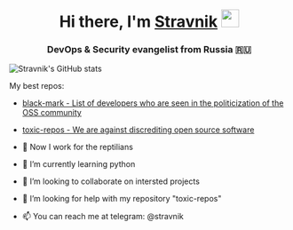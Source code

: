 <h1 align="center">Hi there, I'm <a href="https://stravnik.ru/?utm_source=github&utm_medium=profile&utm_campaign=md" target="_blank">Stravnik</a> 
<img src="https://github.com/blackcater/blackcater/raw/main/images/Hi.gif" height="32"/></h1>
<h3 align="center">DevOps & Security evangelist from Russia 🇷🇺</h3>

![Stravnik's GitHub stats](https://github-readme-stats.vercel.app/api?username=stravnik&show_icons=true&theme=github_dark)

My best repos:
- [black-mark - List of developers who are seen in the politicization of the OSS community](https://github.com/stravnik/black-mark)
- [toxic-repos - We are against discrediting open source software](https://github.com/stravnik/toxic-repos)


- 🔭 Now I work for the reptilians
- 🌱 I’m currently learning python
- 👯 I’m looking to collaborate on intersted projects
- 🤔 I’m looking for help with my repository "toxic-repos"
- 📫 You can reach me at telegram: @stravnik
